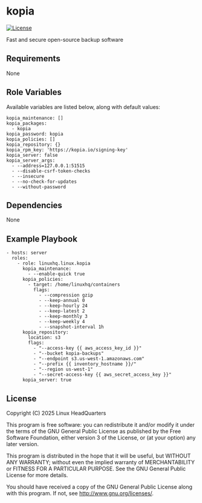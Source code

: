 # kopia

[![License](https://img.shields.io/badge/license-GPLv3-lightgreen)](https://www.gnu.org/licenses/gpl-3.0.en.html#license-text)

Fast and secure open-source backup software

## Requirements

None

## Role Variables

Available variables are listed below, along with default values:

    kopia_maintenance: []
    kopia_packages:
      - kopia
    kopia_password: kopia
    kopia_policies: []
    kopia_repository: {}
    kopia_rpm_key: 'https://kopia.io/signing-key'
    kopia_server: false
    kopia_server_args:
      - --address=127.0.0.1:51515
      - --disable-csrf-token-checks
      - --insecure
      - --no-check-for-updates
      - --without-password

## Dependencies

None

## Example Playbook

    - hosts: server
      roles:
        - role: linuxhq.linux.kopia
          kopia_maintenance:
            - --enable-quick true
          kopia_policies:
            - target: /home/linuxhq/containers
              flags:
                - --compression gzip
                - --keep-annual 0
                - --keep-hourly 24
                - --keep-latest 2
                - --keep-monthly 3
                - --keep-weekly 4
                - --snapshot-interval 1h
          kopia_repository:
            location: s3
            flags:
              - "--access-key {{ aws_access_key_id }}"
              - "--bucket kopia-backups"
              - "--endpoint s3.us-west-1.amazonaws.com"
              - "--prefix {{ inventory_hostname }}/"
              - "--region us-west-1"
              - "--secret-access-key {{ aws_secret_access_key }}"
          kopia_server: true

## License

Copyright (C) 2025 Linux HeadQuarters

This program is free software: you can redistribute it and/or modify
it under the terms of the GNU General Public License as published by
the Free Software Foundation, either version 3 of the License, or
(at your option) any later version.

This program is distributed in the hope that it will be useful,
but WITHOUT ANY WARRANTY; without even the implied warranty of
MERCHANTABILITY or FITNESS FOR A PARTICULAR PURPOSE. See the
GNU General Public License for more details.

You should have received a copy of the GNU General Public License
along with this program. If not, see <http://www.gnu.org/licenses/>.
